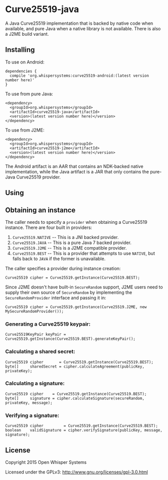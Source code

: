 # Curve25519-java

A Java Curve25519 implementation that is backed by native code when available, and
pure Java when a native library is not available. There is also a J2ME build variant.

## Installing

To use on Android:

```
dependencies {
  compile 'org.whispersystems:curve25519-android:(latest version number here)'
}
```

To use from pure Java:

```
<dependency>
  <groupId>org.whispersystems</groupId>
  <artifactId>curve25519-java</artifactId>
  <version>(latest version number here)</version>
</dependency>
```

To use from J2ME:

```
<dependency>
  <groupId>org.whispersystems</groupId>
  <artifactId>curve25519-j2me</artifactId>
  <version>(latest version number here)</version>
</dependency>
```


The Android artifact is an AAR that contains an NDK-backed native implementation, while
the Java artifact is a JAR that only contains the pure-Java Curve25519 provider.

## Using

## Obtaining an instance

The caller needs to specify a `provider` when obtaining a Curve25519 instance.  There are
four built in providers:

1. `Curve25519.NATIVE` -- This is a JNI backed provider.
1. `Curve25519.JAVA` -- This is a pure Java 7 backed provider.
1. `Curve25519.J2ME` -- This is a J2ME compatible provider.
1. `Curve25519.BEST` -- This is a provider that attempts to use `NATIVE`,
   but falls back to `JAVA` if the former is unavailable.

The caller specifies a provider during instance creation:

```
Curve25519 cipher = Curve25519.getInstance(Curve25519.BEST);
```

Since J2ME doesn't have built-in `SecureRandom` support, J2ME users need to supply their
own source of `SecureRandom` by implementing the `SecureRandomProvider` interface and
passing it in:

```
Curve25519 cipher = Curve25519.getInstance(Curve25519.J2ME, new MySecureRandomProvider());
```

### Generating a Curve25519 keypair:

```
Curve25519KeyPair keyPair = Curve25519.getInstance(Curve25519.BEST).generateKeyPair();
```

### Calculating a shared secret:

```
Curve25519 cipher       = Curve25519.getInstance(Curve25519.BEST);
byte[]     sharedSecret = cipher.calculateAgreement(publicKey, privateKey);
```

### Calculating a signature:

```
Curve25519 cipher    = Curve25519.getInstance(Curve25519.BEST);
byte[]     signature = cipher.calculateSignature(secureRandom, privateKey, message);
```

### Verifying a signature:

```
Curve25519 cipher         = Curve25519.getInstance(Curve25519.BEST);
boolean    validSignature = cipher.verifySignature(publicKey, message, signature);
```

## License

Copyright 2015 Open Whisper Systems

Licensed under the GPLv3: http://www.gnu.org/licenses/gpl-3.0.html
